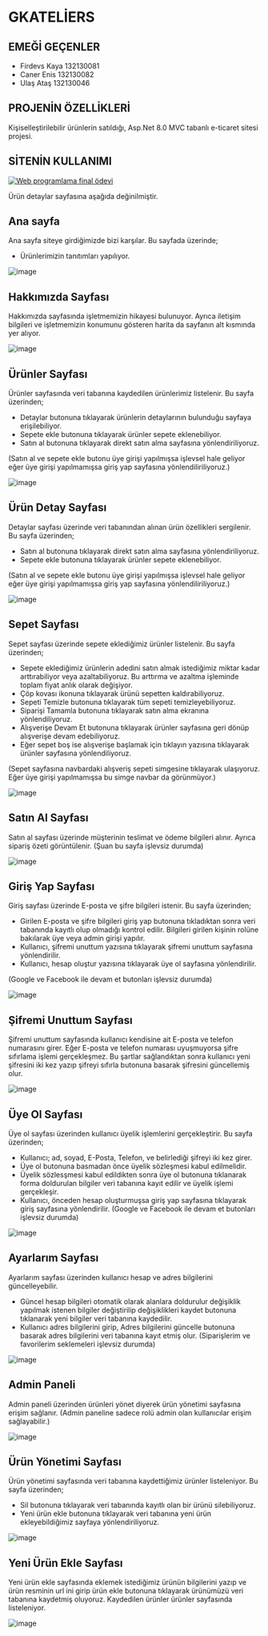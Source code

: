 # GKATELİERS
## EMEĞİ GEÇENLER 
- Firdevs Kaya 132130081
- Caner Enis 132130082
- Ulaş Ataş 132130046

## PROJENİN ÖZELLİKLERİ
Kişiselleştirilebilir ürünlerin satıldığı, Asp.Net 8.0 MVC tabanlı e-ticaret sitesi projesi.

## SİTENİN KULLANIMI 

[![Web programlama final ödevi](https://img.youtube.com/vi/4K45Yu2FrqY/0.jpg)](https://youtu.be/4K45Yu2FrqY)

Ürün detaylar sayfasına aşağıda değinilmiştir.

## Ana sayfa
Ana sayfa siteye girdiğimizde bizi karşılar. Bu sayfada üzerinde;
- Ürünlerimizin tanıtımları yapılıyor.

![image](https://github.com/user-attachments/assets/aca3474e-435d-4a33-9122-741ef2dbb204)

## Hakkımızda Sayfası
Hakkımızda sayfasında işletmemizin hikayesi bulunuyor. Ayrıca iletişim bilgileri ve işletmemizin konumunu gösteren harita da sayfanın alt kısmında yer alıyor.

![image](https://github.com/user-attachments/assets/d7662ec5-e250-4026-b0d2-8640ef017eae)

## Ürünler Sayfası
Ürünler sayfasında veri tabanına kaydedilen ürünlerimiz listelenir. Bu sayfa üzerinden;
- Detaylar butonuna tıklayarak ürünlerin detaylarının bulunduğu sayfaya erişilebiliyor.
- Sepete ekle butonuna tıklayarak ürünler sepete eklenebiliyor.
- Satın al butonuna tıklayarak direkt satın alma sayfasına yönlendiriliyoruz.

(Satın al ve sepete ekle butonu üye girişi yapılmışsa işlevsel hale geliyor eğer üye girişi yapılmamışsa giriş yap sayfasına yönlendiliriliyoruz.)

![image](https://github.com/user-attachments/assets/50e93f6c-b6d5-459d-a520-cf2e43499d72)

## Ürün Detay Sayfası
Detaylar sayfası üzerinde veri tabanından alınan ürün özellikleri sergilenir. Bu sayfa üzerinden;
- Satın al butonuna tıklayarak direkt satın alma sayfasına yönlendiriliyoruz.
- Sepete ekle butonuna tıklayarak ürünler sepete eklenebiliyor.

(Satın al ve sepete ekle butonu üye girişi yapılmışsa işlevsel hale geliyor eğer üye girişi yapılmamışsa giriş yap sayfasına yönlendiliriliyoruz.)

![image](https://github.com/user-attachments/assets/b61f419f-cb76-4e93-b487-ab863aaa538f)

## Sepet Sayfası
Sepet sayfası üzerinde sepete eklediğimiz ürünler listelenir. Bu sayfa üzerinden;
- Sepete eklediğimiz ürünlerin adedini satın almak istediğimiz miktar kadar arttırabiliyor veya azaltabiliyoruz. Bu arttırma ve azaltma işleminde toplam fiyat anlık olarak değişiyor.
- Çöp kovası ikonuna tıklayarak ürünü sepetten kaldırabiliyoruz.
- Sepeti Temizle butonuna tıklayarak tüm sepeti temizleyebiliyoruz.
- Siparişi Tamamla butonuna tıklayarak satın alma ekranına yönlendiliyoruz.
- Alışverişe Devam Et butonuna tıklayarak ürünler sayfasına geri dönüp alışverişe devam edebiliyoruz.
- Eğer sepet boş ise alışverişe başlamak için tıklayın yazısına tıklayarak ürünler sayfasına yönlendiliyoruz.

(Sepet sayfasına navbardaki alışveriş sepeti simgesine tıklayarak ulaşıyoruz. Eğer üye girişi yapılmamışsa bu simge navbar da görünmüyor.)

![image](https://github.com/user-attachments/assets/11713c12-9d2f-41d2-9924-4e8ea25ec467)

## Satın Al Sayfası
Satın al sayfası üzerinde müşterinin teslimat ve ödeme bilgileri alınır. Ayrıca sipariş özeti görüntülenir. 
(Şuan bu sayfa işlevsiz durumda)

![image](https://github.com/user-attachments/assets/23fa1906-51d1-421e-b65a-97b8d3353c6c)

## Giriş Yap Sayfası
Giriş sayfası üzerinde E-posta ve şifre bilgileri istenir. Bu sayfa üzerinden;
- Girilen E-posta ve şifre bilgileri giriş yap butonuna tıkladıktan sonra veri tabanında kayıtlı olup olmadığı kontrol edilir. Bilgileri girilen kişinin rolüne bakılarak üye veya admin girişi yapılır.
- Kullanıcı, şifremi unuttum yazısına tıklayarak şifremi unuttum sayfasına yönlendirilir.
- Kullanıcı, hesap oluştur yazısına tıklayarak üye ol sayfasına yönlendirilir.

(Google ve Facebook ile devam et butonları işlevsiz durumda)

![image](https://github.com/user-attachments/assets/a8872462-1711-404b-982c-9d3fa66c997d)

## Şifremi Unuttum Sayfası
Şifremi unuttum sayfasında kullanıcı kendisine ait E-posta ve telefon numarasını girer. Eğer E-posta ve telefon numarası uyuşmuyorsa şifre sıfırlama işlemi gerçekleşmez. Bu şartlar sağlandıktan sonra kullanıcı yeni şifresini iki kez yazıp şifreyi sıfırla butonuna basarak şifresini güncellemiş olur. 

![image](https://github.com/user-attachments/assets/f9ecbf81-2050-4e11-8cbd-4d6941b025ee)

## Üye Ol Sayfası
Üye ol sayfası üzerinden kullanıcı üyelik işlemlerini gerçekleştirir. Bu sayfa üzerinden;
- Kullanıcı; ad, soyad, E-Posta, Telefon, ve belirlediği şifreyi iki kez girer.
- Üye ol butonuna basmadan önce üyelik sözleşmesi kabul edilmelidir.
- Üyelik sözlesşmesi kabul edildikten sonra üye ol butonuna tıklanarak forma doldurulan bilgiler veri tabanına kayıt edilir ve üyelik işlemi gerçekleşir.
- Kullanıcı, önceden hesap oluşturmuşsa giriş yap sayfasına tıklayarak giriş sayfasına yönlendirilir.
(Google ve Facebook ile devam et butonları işlevsiz durumda)

![image](https://github.com/user-attachments/assets/21d41885-4b5e-4daa-814e-ebd0942bb273)

## Ayarlarım Sayfası
Ayarlarım sayfası üzerinden kullanıcı hesap ve adres bilgilerini güncelleyebilir.
- Güncel hesap bilgileri otomatik olarak alanlara doldurulur değişiklik yapılmak istenen bilgiler değiştirilip değişiklikleri kaydet butonuna tıklanarak yeni bilgiler veri tabanına kaydedilir.
- Kullanıcı adres bilgilerini girip, Adres bilgilerini güncelle butonuna basarak adres bilgilerini veri tabanına kayıt etmiş olur.
(Siparişlerim ve favorilerim seklemeleri işlevsiz durumda)

![image](https://github.com/user-attachments/assets/87f52c9a-5909-488b-8dd6-cee35d2db0d0)

## Admin Paneli
Admin paneli üzerinden ürünleri yönet diyerek ürün yönetimi sayfasına erişim sağlanır.
(Admin paneline sadece rolü admin olan kullanıcılar erişim sağlayabilir.)

![image](https://github.com/user-attachments/assets/ec426673-0459-42a9-8105-a366fc14f26d)

## Ürün Yönetimi Sayfası
Ürün yönetimi sayfasında veri tabanına kaydettiğimiz ürünler listeleniyor. Bu sayfa üzerinden;
- Sil butonuna tıklayarak veri tabanında kayıtlı olan bir ürünü silebiliyoruz.
- Yeni ürün ekle butonuna tıklayarak veri tabanına yeni ürün ekleyebildiğimiz sayfaya yönlendiriliyoruz. 

![image](https://github.com/user-attachments/assets/57cc2f90-04b7-472e-8c08-cdc4dfc6a732)

## Yeni Ürün Ekle Sayfası
Yeni ürün ekle sayfasında eklemek istediğimiz ürünün bilgilerini yazıp ve ürün resminin url ini girip ürün ekle butonuna tıklayarak ürünümüzü veri tabanına kaydetmiş oluyoruz. Kaydedilen ürünler ürünler sayfasında listeleniyor.

![image](https://github.com/user-attachments/assets/0e063993-cc23-4d8c-b46f-44c083603f73)




